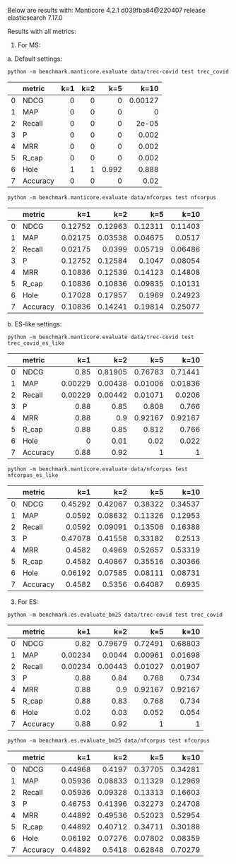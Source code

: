 Below are results with:
Manticore 4.2.1 d039fba84@220407 release
elasticsearch 7.17.0

Results with all metrics:

1. For MS:

a. Default settings:

```shell
python -m benchmark.manticore.evaluate data/trec-covid test trec_covid
```

|    | metric   |   k=1 |   k=2 |   k=5 |    k=10 |
|---:|:---------|------:|------:|------:|--------:|
|  0 | NDCG     |     0 |     0 | 0     | 0.00127 |
|  1 | MAP      |     0 |     0 | 0     | 0       |
|  2 | Recall   |     0 |     0 | 0     | 2e-05   |
|  3 | P        |     0 |     0 | 0     | 0.002   |
|  4 | MRR      |     0 |     0 | 0     | 0.002   |
|  5 | R_cap    |     0 |     0 | 0     | 0.002   |
|  6 | Hole     |     1 |     1 | 0.992 | 0.888   |
|  7 | Accuracy |     0 |     0 | 0     | 0.02    |


```shell
python -m benchmark.manticore.evaluate data/nfcorpus test nfcorpus
```

|    | metric   |     k=1 |     k=2 |     k=5 |    k=10 |
|---:|:---------|--------:|--------:|--------:|--------:|
|  0 | NDCG     | 0.12752 | 0.12963 | 0.12311 | 0.11403 |
|  1 | MAP      | 0.02175 | 0.03538 | 0.04675 | 0.0517  |
|  2 | Recall   | 0.02175 | 0.0399  | 0.05719 | 0.06486 |
|  3 | P        | 0.12752 | 0.12584 | 0.1047  | 0.08054 |
|  4 | MRR      | 0.10836 | 0.12539 | 0.14123 | 0.14808 |
|  5 | R_cap    | 0.10836 | 0.10836 | 0.09835 | 0.10131 |
|  6 | Hole     | 0.17028 | 0.17957 | 0.1969  | 0.24923 |
|  7 | Accuracy | 0.10836 | 0.14241 | 0.19814 | 0.25077 |



b. ES-like settings:

```shell
python -m benchmark.manticore.evaluate data/trec-covid test trec_covid_es_like
```

|    | metric   |     k=1 |     k=2 |     k=5 |    k=10 |
|---:|:---------|--------:|--------:|--------:|--------:|
|  0 | NDCG     | 0.85    | 0.81905 | 0.76783 | 0.71441 |
|  1 | MAP      | 0.00229 | 0.00438 | 0.01006 | 0.01836 |
|  2 | Recall   | 0.00229 | 0.00442 | 0.01071 | 0.0206  |
|  3 | P        | 0.88    | 0.85    | 0.808   | 0.766   |
|  4 | MRR      | 0.88    | 0.9     | 0.92167 | 0.92167 |
|  5 | R_cap    | 0.88    | 0.85    | 0.812   | 0.766   |
|  6 | Hole     | 0       | 0.01    | 0.02    | 0.022   |
|  7 | Accuracy | 0.88    | 0.92    | 1       | 1       |


```shell
python -m benchmark.manticore.evaluate data/nfcorpus test nfcorpus_es_like
```

|    | metric   |     k=1 |     k=2 |     k=5 |    k=10 |
|---:|:---------|--------:|--------:|--------:|--------:|
|  0 | NDCG     | 0.45292 | 0.42067 | 0.38322 | 0.34537 |
|  1 | MAP      | 0.0592  | 0.08632 | 0.11326 | 0.12953 |
|  2 | Recall   | 0.0592  | 0.09091 | 0.13506 | 0.16388 |
|  3 | P        | 0.47078 | 0.41558 | 0.33182 | 0.2513  |
|  4 | MRR      | 0.4582  | 0.4969  | 0.52657 | 0.53319 |
|  5 | R_cap    | 0.4582  | 0.40867 | 0.35516 | 0.30366 |
|  6 | Hole     | 0.06192 | 0.07585 | 0.08111 | 0.08731 |
|  7 | Accuracy | 0.4582  | 0.5356  | 0.64087 | 0.6935  |



3. For ES:

```shell
python -m benchmark.es.evaluate_bm25 data/trec-covid test trec_covid
```

|    | metric   |     k=1 |     k=2 |     k=5 |    k=10 |
|---:|:---------|--------:|--------:|--------:|--------:|
|  0 | NDCG     | 0.82    | 0.79679 | 0.72491 | 0.68803 |
|  1 | MAP      | 0.00234 | 0.0044  | 0.00961 | 0.01698 |
|  2 | Recall   | 0.00234 | 0.00443 | 0.01027 | 0.01907 |
|  3 | P        | 0.88    | 0.84    | 0.768   | 0.734   |
|  4 | MRR      | 0.88    | 0.9     | 0.92167 | 0.92167 |
|  5 | R_cap    | 0.88    | 0.83    | 0.768   | 0.734   |
|  6 | Hole     | 0.02    | 0.03    | 0.052   | 0.054   |
|  7 | Accuracy | 0.88    | 0.92    | 1       | 1       |

```shell
python -m benchmark.es.evaluate_bm25 data/nfcorpus test nfcorpus
```

|    | metric   |     k=1 |     k=2 |     k=5 |    k=10 |
|---:|:---------|--------:|--------:|--------:|--------:|
|  0 | NDCG     | 0.44968 | 0.4197  | 0.37705 | 0.34281 |
|  1 | MAP      | 0.05936 | 0.08833 | 0.11329 | 0.12969 |
|  2 | Recall   | 0.05936 | 0.09328 | 0.13313 | 0.16603 |
|  3 | P        | 0.46753 | 0.41396 | 0.32273 | 0.24708 |
|  4 | MRR      | 0.44892 | 0.49536 | 0.52023 | 0.52954 |
|  5 | R_cap    | 0.44892 | 0.40712 | 0.34711 | 0.30188 |
|  6 | Hole     | 0.06192 | 0.07276 | 0.07802 | 0.08359 |
|  7 | Accuracy | 0.44892 | 0.5418  | 0.62848 | 0.70279 |

